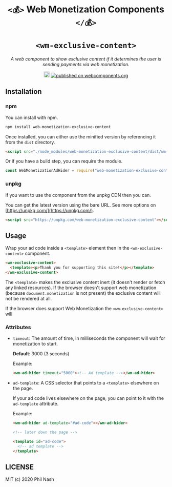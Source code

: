 <div style="text-align:center" align="center">
  <h1>
    <code>&lt;💰&gt;</code>
    Web Monetization Components
    <code>&lt;/💰&gt;</code>
    <br><br>
    <code>&lt;wm-exclusive-content&gt;</code>
  </h1>

  <p><em>A web component to show exclusive content if it determines the user is sending payments via web monetization.</em></p>

  <p><a href="https://badge.fury.io/js/web-monetization-exclusive-content"><img src="https://badge.fury.io/js/web-monetization-exclusive-content.svg" alt="npm version" height="18"></a> <a href="https://www.webcomponents.org/element/web-monetization-exclusive-content"><img src="https://img.shields.io/badge/webcomponents.org-published-blue.svg" alt="published on webcomponents.org"></a></p>
</div>

## Installation

### npm

You can install with npm.

```bash
npm install web-monetization-exclusive-content
```

Once installed, you can either use the minified version by referencing it from the `dist` directory.

```html
<script src="./node_modules/web-monetization-exclusive-content/dist/wm-exclusive-content.min.js"></script>
```

Or if you have a build step, you can require the module.

```javascript
const WebMonetizationAdHider = require("web-monetization-exclusive-content");
```

### unpkg

If you want to use the component from the unpkg CDN then you can.

You can get the latest version using the bare URL. See more options on [https://unpkg.com/](https://unpkg.com/).

```html
<script src="https://unpkg.com/web-monetization-exclusive-content"></script>
```

## Usage

Wrap your ad code inside a `<template>` element then in the `<wm-exclusive-content>` component.

```html
<wm-exclusive-content>
  <template><p>Thank you for supporting this site!</p></template>
</wm-exclusive-content>
```

The `<template>` makes the exclusive content inert (it doesn't render or fetch any linked resources). If the browser doesn't support web monetization (because `document.monetization` is not present) the exclusive content will not be rendered at all.

If the browser does support Web Monetization the `<wm-exclusive-content>` will

### Attributes

- `timeout`: The amount of time, in milliseconds the component will wait for monetization to start.

  **Default**: 3000 (3 seconds)

  Example:

  ```html
  <wm-ad-hider timeout="5000"><!-- Ad template --></wm-ad-hider>
  ```

- `ad-template`: A CSS selector that points to a `<template>` elsewhere on the page.

  If your ad code lives elsewhere on the page, you can point to it with the `ad-template` attribute.

  Example:

  ```html
  <wm-ad-hider ad-template="#ad-code"></wm-ad-hider>

  <!-- later down the page -->

  <template id="ad-code">
    <!-- ad template -->
  </template>
  ```

## LICENSE

MIT (c) 2020 Phil Nash
